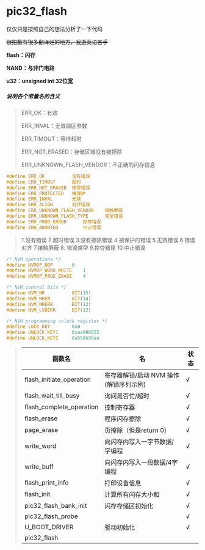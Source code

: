 # pic32_flash

仅仅只是按照自己的想法分析了一下代码

~~很抱歉有很多翻译烂的地方，我逝英语苦手~~

**flash：闪存**

**NAND：与非门电路**

**u32：unsigned int 32位宽**



##### 说明各个常量名的含义

> ERR_OK：有效
>
> ERR_INVAL：无效扇区参数
>
> ERR_TIMOUT：等待超时
>
> ERR_NOT_ERASED：存储区域没有被擦除
>
> ERR_UNKNOWN_FLASH_VENDOR：不正确的闪存信息

```c
#define ERR_OK			没有错误
#define ERR_TIMOUT		超时
#define ERR_NOT_ERASED	擦除错误
#define ERR_PROTECTED	被保护
#define ERR_INVAL		无效
#define ERR_ALIGN		对齐错误
#define ERR_UNKNOWN_FLASH_VENDOR	接触屏蔽
#define ERR_UNKNOWN_FLASH_TYPE		类型错误
#define ERR_PROG_ERROR		掠夺错误
#define ERR_ABORTED			中止错误
```

>   1.没有错误 2.超时错误 3.没有擦除错误 4.被保护的错误 5.无效错误 6.错误对齐 7.接触屏蔽 8. 错误类型 9.掠夺错误 10.中止错误

```c
/* NVM operations */
#define NVMOP_NOP		0
#define NVMOP_WORD_WRITE	1
#define NVMOP_PAGE_ERASE	4

/* NVM control bits */
#define NVM_WR			BIT(15)
#define NVM_WREN		BIT(14)
#define NVM_WRERR		BIT(13)
#define NVM_LVDERR		BIT(12)

/* NVM programming unlock register */
#define LOCK_KEY		0x0
#define UNLOCK_KEY1		0xaa996655
#define UNLOCK_KEY2		0x556699aa

```







> | 函数名                   | 名                                      | 状态 |
> | ------------------------ | --------------------------------------- | ---- |
> | flash_initiate_operation | 寄存器解锁/启动 NVM 操作 (解锁序列示例) | √    |
> | flash_wait_till_busy     | 询问是否忙/超时                         | √    |
> | flash_complete_operation | 控制寄存器                              | √    |
> | flash_erase              | 程序闪存擦除                            | √    |
> | page_erase               | 页擦除（但是return 0）                  | √    |
> | write_word               | 向闪存内写入一字节数据/字编程           | √    |
> | write_buff               | 向闪存内写入一段数据/4字编程            | √    |
> | flash_print_info         | 打印设备信息                            | √    |
> | flash_init               | 计算所有闪存大小和                      | √    |
> | pic32_flash_bank_init    | 闪存存储区初始化                        | √    |
> | pic32_flash_probe        |                                         | √    |
> | U_BOOT_DRIVER            | 驱动初始化                              | √    |
> | pic32_flash              |                                         |      |

